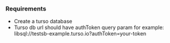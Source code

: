 ### Requirements

- Create a turso database
- Turso db url should have authToken query param for example: libsql://testsb-example.turso.io?authToken=your-token